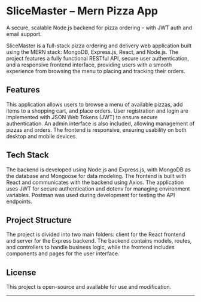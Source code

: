 # SliceMaster – Mern Pizza App
A secure, scalable Node.js backend for pizza ordering – with JWT auth and email support.

SliceMaster is a full-stack pizza ordering and delivery web application built using the MERN stack: MongoDB, Express.js, React, and Node.js. The project features a fully functional RESTful API, secure user authentication, and a responsive frontend interface, providing users with a smooth experience from browsing the menu to placing and tracking their orders.

## Features

This application allows users to browse a menu of available pizzas, add items to a shopping cart, and place orders. User registration and login are implemented with JSON Web Tokens (JWT) to ensure secure authentication. An admin interface is also included, allowing management of pizzas and orders. The frontend is responsive, ensuring usability on both desktop and mobile devices.

## Tech Stack

The backend is developed using Node.js and Express.js, with MongoDB as the database and Mongoose for data modeling. The frontend is built with React and communicates with the backend using Axios. The application uses JWT for secure authentication and dotenv for managing environment variables. Postman was used during development for testing the API endpoints.


## Project Structure

The project is divided into two main folders: client for the React frontend and server for the Express backend. The backend contains models, routes, and controllers to handle business logic, while the frontend includes components and pages for the user interface.

## License

This project is open-source and available for use and modification.



---


